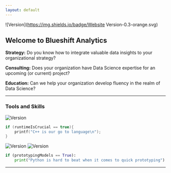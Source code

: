 ```yaml
---
layout: default
---
```


![Version](https://img.shields.io/badge/Website Version-0.3-orange.svg)

## Welcome to Blueshift Analytics


**Strategy:** Do you know how to integrate valuable data insights to your organizational strategy?

**Consulting:** Does your organization have Data Science expertise for an upcoming (or current) project?

**Education:** Can we help your organization develop fluency in the realm of Data Science?

* * *

### Tools and Skills

![Version](https://img.shields.io/badge/C++-11-blue.svg)

```c++
if (runtimeIsCrucial == true){
    printf("C++ is our go to language\n");
}
```

![Version](https://img.shields.io/badge/Python-2.7-green.svg) ![Version](https://img.shields.io/badge/Tensorflow-0.12-yellow.svg)

```python
if (prototypingModels == True):
    print("Python is hard to beat when it comes to quick prototyping") 
```
* * *

<style>

.hexagon {
  stroke: #000;
  stroke-width: 0.5px;
}

</style>
<svg width="960" height="500"></svg>
<script src="https://d3js.org/d3.v4.min.js"></script>
<script src="https://d3js.org/d3-hexbin.v0.2.min.js"></script>
<script>

var svg = d3.select("svg"),
    margin = {top: 20, right: 20, bottom: 30, left: 40},
    width = +svg.attr("width") - margin.left - margin.right,
    height = +svg.attr("height") - margin.top - margin.bottom,
    g = svg.append("g").attr("transform", "translate(" + margin.left + "," + margin.top + ")");

var randomX = d3.randomNormal(width / 2, 80),
    randomY = d3.randomNormal(height / 2, 80),
    points = d3.range(2000).map(function() { return [randomX(), randomY()]; });

var color = d3.scaleSequential(d3.interpolateLab("white", "steelblue"))
    .domain([0, 20]);

var hexbin = d3.hexbin()
    .radius(20)
    .extent([[0, 0], [width, height]]);

var x = d3.scaleLinear()
    .domain([0, width])
    .range([0, width]);

var y = d3.scaleLinear()
    .domain([0, height])
    .range([height, 0]);

g.append("clipPath")
    .attr("id", "clip")
  .append("rect")
    .attr("width", width)
    .attr("height", height);

g.append("g")
    .attr("class", "hexagon")
    .attr("clip-path", "url(#clip)")
  .selectAll("path")
  .data(hexbin(points))
  .enter().append("path")
    .attr("d", hexbin.hexagon())
    .attr("transform", function(d) { return "translate(" + d.x + "," + d.y + ")"; })
    .attr("fill", function(d) { return color(d.length); });

g.append("g")
    .attr("class", "axis axis--y")
    .call(d3.axisLeft(y).tickSizeOuter(-width));

g.append("g")
    .attr("class", "axis axis--x")
    .attr("transform", "translate(0," + height + ")")
    .call(d3.axisBottom(x).tickSizeOuter(-height));

</script>
